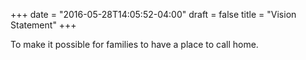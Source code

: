 +++
date = "2016-05-28T14:05:52-04:00"
draft = false
title = "Vision Statement"
+++

To make it possible for families to have a place to call home.

